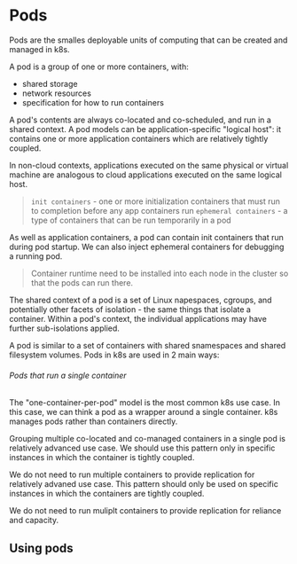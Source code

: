# Pods

Pods are the smalles deployable units of computing that can be created and
managed in k8s.

A pod is a group of one or more containers, with:
- shared storage
- network resources
- specification for how to run containers

A pod's contents are always co-located and co-scheduled, and run in a shared
context. A pod models can be application-specific "logical host": it contains
one or more application containers which are relatively tightly coupled.

In non-cloud contexts,  applications executed on the same physical or virtual
machine are analogous to cloud applications executed on the same logical host.

> `init containers` - one or more initialization containers that must run to
> completion before any app containers run
> `ephemeral containers` - a type of containers that can be run temporarily in a
> pod

As well as application containers, a pod can contain init containers that run
during pod startup. We can also inject ephemeral containers for debugging a
running pod.

> Container runtime need to be installed into each node in the cluster so that
> the pods can run there.

The shared context of a pod is a set of Linux napespaces, cgroups, and
potentially other facets of isolation - the same things that isolate a
container. Within a pod's context, the individual applications may have further
sub-isolations applied.

A pod is similar to a set of containers with shared snamespaces and shared
filesystem volumes. Pods in k8s are used in 2 main ways:

###### Pods that run a single container

The "one-container-per-pod" model is the most common k8s use case. In this case,
we can think a pod as a wrapper around a single container. k8s manages pods
rather than containers directly.

Grouping multiple co-located and co-managed containers in a single pod is
relatively advanced use case. We should use this pattern only in specific
instances in which the container is tightly coupled.

We do not need to run multiple containers to provide replication for relatively
advaned use case. This pattern should only be used on specific instances in
which the containers are tightly coupled.

We do not need to run muliplt containers to provide replication for reliance and
capacity.

## Using pods
